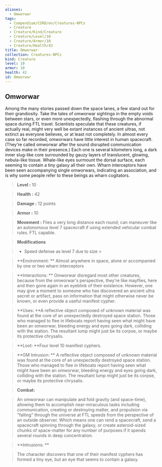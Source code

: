 ```yaml
---
aliases:
  - Omworwar
tags:
  - Compendium/CSRD/en/Creatures-NPCs
  - Creature
  - Creature/Kind/Creature
  - Creature/Level/10
  - Creature/Armor/10
  - Creature/Health/42
title: Omworwar
collection: Creatures-NPCs
kind: Creature
level: 10
armor: 10
health: 42
id: Omworwar
---
```

## Omworwar    
Among the many stories passed down the space lanes, a few stand out for their grandiosity. Take the tales of omworwar sightings in the empty voids between stars, or even more unexpectedly, flashing through the abnormal space during FTL travel. Scientists speculate that these creatures, if actually real, might very well be extant instances of ancient ultras, not extinct as everyone believes, or at least not completely. In almost every case so far recorded, omworwars have little interest in human spacecraft. (They're called omworwar after the sound disrupted communication devices make in their presence.) Each one is several kilometers long, a dark inner slug-like core surrounded by gauzy layers of translucent, glowing, nebula-like tissue. Whale-like eyes surmount the dorsal surface, each seeming to contain a tiny galaxy all their own. Wharn interceptors have been seen accompanying single omworwars, indicating an association, and is why some people refer to these beings as wharn cogitators.    
  
    
> **Level :** 10    
> **Health :** 42    
> **Damage :** 12 points    
> **Armor :** 10    
> **Movement :** Flies a very long distance each round; can maneuver like an autonomous level 7 spacecraft if using extended vehicular combat rules. FTL capable.    
> **Modifications**    
>- Speed defense as level 7 due to size >  
>    
> **Environment: ** Almost anywhere in space, alone or accompanied by one or two wharn interceptors    
> **Interactions: ** Omworwar disregard most other creatures, because from the omworwar's perspective, they're like mayflies, here and then gone again in an eyeblink of their existence. However, one may give a moment to someone who has discovered an ancient ultra secret or artifact, pass on information that might otherwise never be known, or even provide a useful manifest cypher.    
> **Uses: **A reflective object composed of unknown material was found at the core of an unexpectedly destroyed space station. Those who managed to flee in lifeboats report having seen what might have been an omworwar, bleeding energy and eyes going dark, colliding with the station. The resultant lump might just be its corpse, or maybe its protective chrysalis.    
> **Loot: **Four level 10 manifest cyphers.    
> **GM Intrusion: ** A reflective object composed of unknown material was found at the core of an unexpectedly destroyed space station. Those who managed to flee in lifeboats report having seen what might have been an omworwar, bleeding energy and eyes going dark, colliding with the station. The resultant lump might just be its corpse, or maybe its protective chrysalis.    
  
> **Combat:**   
> An omworwar can manipulate and fold gravity (and space-time), allowing them to accomplish near-miraculous tasks including communication, creating or destroying matter, and propulsion via "falling" through the universe at FTL speeds from the perspective of an outside observer. Which means one can rend a spacecraft, send a spacecraft spinning through the galaxy, or create asteroid-sized chunks of space-matter for any number of purposes if it spends several rounds in deep concentration.    
    
  
> **Intrusions: **   
> The character discovers that one of their manifest cyphers has formed a tiny eye, but an eye that seems to contain a galaxy.    
